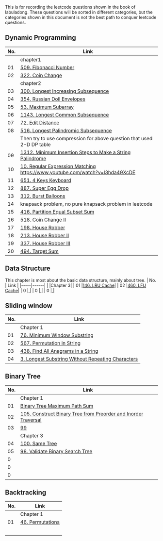 This is for recording the leetcode questions shown in the book of labuladong. These questions will be sorted in different categories, but the categories shown in this document is not the best path to conquer leetcode questions.

## Dynamic Programming
| No. | Link |
|-----|------|
||chapter1|
| 01  |[509. Fibonacci Number](https://leetcode.com/problems/fibonacci-number/description/])|
| 02  |[322. Coin Change](https://leetcode.com/problems/coin-change/description/)|
||chapter2|
| 03  |[300. Longest Increasing Subsequence](https://leetcode.com/problems/longest-increasing-subsequence/description/)|
| 04  |[354. Russian Doll Envelopes](https://leetcode.com/problems/russian-doll-envelopes/description/)|
| 05  |[53. Maximum Subarray](https://leetcode.com/problems/maximum-subarray/description/)|
| 06  |[1143. Longest Common Subsequence](https://leetcode.com/problems/longest-common-subsequence/description/)|
| 07  |[72. Edit Distance](https://leetcode.com/problems/edit-distance/description/)|
| 08  |[516. Longest Palindromic Subsequence](https://leetcode.com/problems/longest-palindromic-subsequence/description/)|
||Then try to use compression for above question that used 2-D DP table|
| 09  |[1312. Minimum Insertion Steps to Make a String Palindrome](https://leetcode.com/problems/minimum-insertion-steps-to-make-a-string-palindrome/description/)|
| 10  |[10. Regular Expression Matching](https://leetcode.com/problems/regular-expression-matching/description/)  https://www.youtube.com/watch?v=l3hda49XcDE|
| 11 |[651. 4 Keys Keyboard](https://leetcode.com/problems/4-keys-keyboard/description/)|
| 12  |[887. Super Egg Drop](https://leetcode.com/problems/super-egg-drop/description/)|
| 13  |[312. Burst Balloons](https://leetcode.com/problems/burst-balloons/)|
| 14  | knapsack problem, no pure knapsack problem in leetcode|
| 15  |[416. Partition Equal Subset Sum](https://leetcode.com/problems/partition-equal-subset-sum/)|
| 16 | [518. Coin Change II](https://leetcode.com/problems/coin-change-ii/description/)|
| 17  |[198. House Robber](https://leetcode.com/problems/house-robber/description/)|
| 18  |[213. House Robber II](https://leetcode.com/problems/house-robber-ii/)|
| 19  |[337. House Robber III](https://leetcode.com/problems/house-robber-iii/)|
| 20  |[494. Target Sum](https://leetcode.com/problems/target-sum/)|

## Data Structure
This chapter is most about the basic data structure, mainly about tree. 
| No. | Link |
|-----|------|
| |Chapter 3|
| 01  |[146. LRU Cache](https://leetcode.com/problems/lru-cache/description/)|
| 02  |[460. LFU Cache](https://leetcode.com/problems/lfu-cache/)|
| 0  |[ ]()|
| 0  |[ ]()|
| 0  |[ ]()|

## Sliding window
| No. | Link |
|-----|------|
| |Chapter 1|
| 01  |[76. Minimum Window Substring](https://leetcode.com/problems/minimum-window-substring/)|
| 02  |[567. Permutation in String](https://leetcode.com/problems/permutation-in-string/)|
| 03 |[438. Find All Anagrams in a String](https://leetcode.com/problems/find-all-anagrams-in-a-string/description/)|
| 04  |[3. Longest Substring Without Repeating Characters](https://leetcode.com/problems/longest-substring-without-repeating-characters/description/)|

## Binary Tree
| No. | Link |
|-----|------|
| |Chapter 1|
| 01 |[Binary Tree Maximum Path Sum](https://leetcode.com/problems/binary-tree-maximum-path-sum/description/)|
| 02  |[105. Construct Binary Tree from Preorder and Inorder Traversal](https://leetcode.com/problems/construct-binary-tree-from-preorder-and-inorder-traversal/description/)|
| 03  |[99]()|
|   |Chapter 3|
| 04 |[100. Same Tree](https://leetcode.com/problems/same-tree/description/)|
| 05 |[98. Validate Binary Search Tree](https://leetcode.com/problems/validate-binary-search-tree/description/)|
| 0  |[ ]()|
| 0  |[ ]()|
| 0  |[ ]()|

## Backtracking
| No. | Link |
|-----|------|
| |Chapter 1|
| 01 |[46. Permutations](https://leetcode.com/problems/permutations/description/)|
||[]()|
|||
|||
|||
|||
